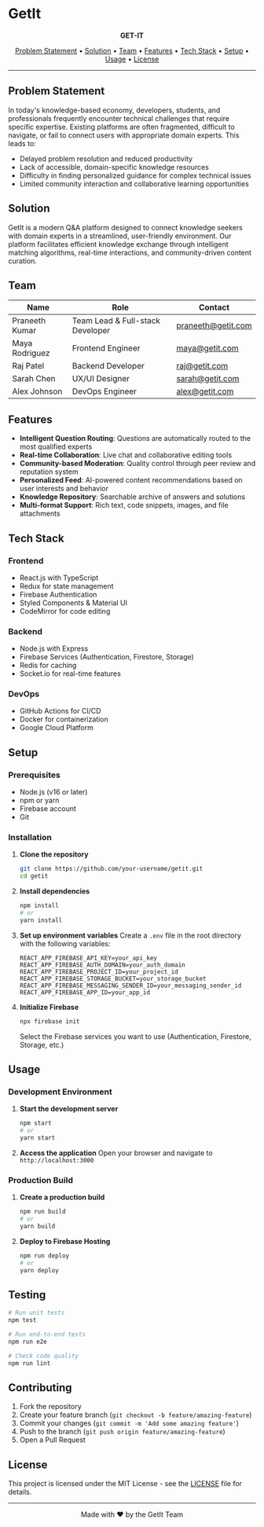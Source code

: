 # GetIt


<p align="center">
  <b>GET-IT</b>
</p>

<p align="center">
  <a href="#problem-statement">Problem Statement</a> •
  <a href="#solution">Solution</a> •
  <a href="#team">Team</a> •
  <a href="#features">Features</a> •
  <a href="#tech-stack">Tech Stack</a> •
  <a href="#setup">Setup</a> •
  <a href="#usage">Usage</a> •
  <a href="#license">License</a>
</p>

---

## Problem Statement

In today's knowledge-based economy, developers, students, and professionals frequently encounter technical challenges that require specific expertise. Existing platforms are often fragmented, difficult to navigate, or fail to connect users with appropriate domain experts. This leads to:

- Delayed problem resolution and reduced productivity
- Lack of accessible, domain-specific knowledge resources
- Difficulty in finding personalized guidance for complex technical issues
- Limited community interaction and collaborative learning opportunities

## Solution

GetIt is a modern Q&A platform designed to connect knowledge seekers with domain experts in a streamlined, user-friendly environment. Our platform facilitates efficient knowledge exchange through intelligent matching algorithms, real-time interactions, and community-driven content curation.

## Team

| Name | Role | Contact |
|------|------|---------|
| Praneeth Kumar | Team Lead & Full-stack Developer | praneeth@getit.com |
| Maya Rodriguez | Frontend Engineer | maya@getit.com |
| Raj Patel | Backend Developer | raj@getit.com |
| Sarah Chen | UX/UI Designer | sarah@getit.com |
| Alex Johnson | DevOps Engineer | alex@getit.com |

## Features

- **Intelligent Question Routing**: Questions are automatically routed to the most qualified experts
- **Real-time Collaboration**: Live chat and collaborative editing tools
- **Community-based Moderation**: Quality control through peer review and reputation system
- **Personalized Feed**: AI-powered content recommendations based on user interests and behavior
- **Knowledge Repository**: Searchable archive of answers and solutions
- **Multi-format Support**: Rich text, code snippets, images, and file attachments

## Tech Stack

### Frontend
- React.js with TypeScript
- Redux for state management
- Firebase Authentication
- Styled Components & Material UI
- CodeMirror for code editing

### Backend
- Node.js with Express
- Firebase Services (Authentication, Firestore, Storage)
- Redis for caching
- Socket.io for real-time features

### DevOps
- GitHub Actions for CI/CD
- Docker for containerization
- Google Cloud Platform

## Setup

### Prerequisites
- Node.js (v16 or later)
- npm or yarn
- Firebase account
- Git

### Installation

1. **Clone the repository**
   ```bash
   git clone https://github.com/your-username/getit.git
   cd getit
   ```

2. **Install dependencies**
   ```bash
   npm install
   # or
   yarn install
   ```

3. **Set up environment variables**
   Create a `.env` file in the root directory with the following variables:
   ```
   REACT_APP_FIREBASE_API_KEY=your_api_key
   REACT_APP_FIREBASE_AUTH_DOMAIN=your_auth_domain
   REACT_APP_FIREBASE_PROJECT_ID=your_project_id
   REACT_APP_FIREBASE_STORAGE_BUCKET=your_storage_bucket
   REACT_APP_FIREBASE_MESSAGING_SENDER_ID=your_messaging_sender_id
   REACT_APP_FIREBASE_APP_ID=your_app_id
   ```

4. **Initialize Firebase**
   ```bash
   npx firebase init
   ```
   Select the Firebase services you want to use (Authentication, Firestore, Storage, etc.)

## Usage

### Development Environment

1. **Start the development server**
   ```bash
   npm start
   # or
   yarn start
   ```

2. **Access the application**
   Open your browser and navigate to `http://localhost:3000`

### Production Build

1. **Create a production build**
   ```bash
   npm run build
   # or
   yarn build
   ```

2. **Deploy to Firebase Hosting**
   ```bash
   npm run deploy
   # or
   yarn deploy
   ```

## Testing

```bash
# Run unit tests
npm test

# Run end-to-end tests
npm run e2e

# Check code quality
npm run lint
```

## Contributing

1. Fork the repository
2. Create your feature branch (`git checkout -b feature/amazing-feature`)
3. Commit your changes (`git commit -m 'Add some amazing feature'`)
4. Push to the branch (`git push origin feature/amazing-feature`)
5. Open a Pull Request

## License

This project is licensed under the MIT License - see the [LICENSE](LICENSE) file for details.

---

<p align="center">
  Made with ❤️ by the GetIt Team
</p>